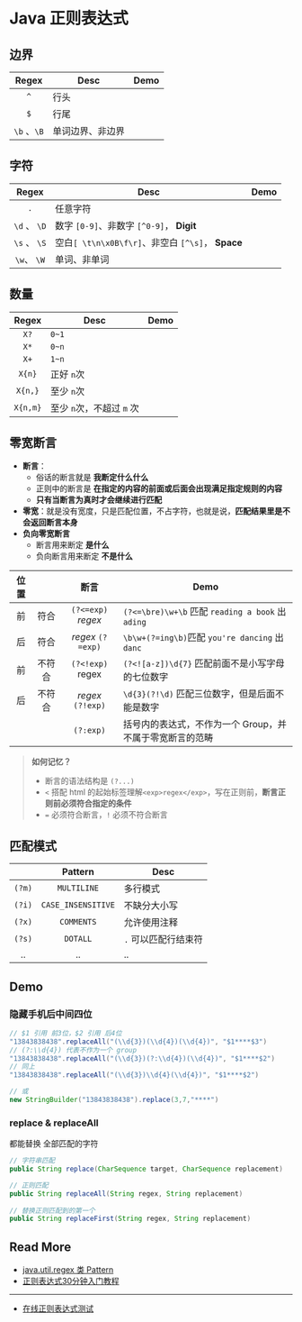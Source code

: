 # Java 正则表达式



## 边界

|    Regex    | Desc             | Demo |
| :---------: | ---------------- | ---- |
|     `^`     | 行头             |      |
|     `$`     | 行尾             |      |
| `\b` 、`\B` | 单词边界、非边界 |      |

## 字符

|    Regex     | Desc                                              | Demo |
| :----------: | ------------------------------------------------- | ---- |
|     `.`      | 任意字符                                          |      |
| `\d` 、 `\D` | 数字 `[0-9]`、非数字 `[^0-9]`， **Digit**         |      |
| `\s` 、 `\S` | 空白`[ \t\n\x0B\f\r]`、非空白 `[^\s]`， **Space** |      |
| `\w`、 `\W`  | 单词、非单词                                      |      |

## 数量

|  Regex   | Desc                      | Demo |
| :------: | ------------------------- | ---- |
|   `X?`   | `0~1`                     |      |
|   `X*`   | `0~n`                     |      |
|   `X+`   | `1~n`                     |      |
|  `X{n}`  | 正好 `n`次                |      |
| `X{n,}`  | 至少 `n`次                |      |
| `X{n,m}` | 至少 `n`次，不超过 `m` 次 |      |

## 零宽断言

- **断言**：
  - 俗话的断言就是 **我断定什么什么**
  - 正则中的断言是 **在指定的内容的前面或后面会出现满足指定规则的内容**
  - **只有当断言为真时才会继续进行匹配**
- **零宽**：就是没有宽度，只是匹配位置，不占字符，也就是说，**匹配结果里是不会返回断言本身**
- **负向零宽断言**
  - 断言用来断定 **是什么**
  - 负向断言用来断定 **不是什么**

| 位置 |        |      断言       | Demo |
| :--: | :----: | :-------------: | ---- |
|  前  |  符合  | `(?<=exp)` *regex* | `(?<=\bre)\w+\b` 匹配 `reading a book` 出 `ading` |
|  后  |  符合  | *regex* `(?=exp)` | `\b\w+(?=ing\b)`匹配 `you're dancing` 出 `danc` |
|  前  | 不符合 |   `(?<!exp)` regex   | `(?<![a-z])\d{7}` 匹配前面不是小写字母的七位数字 |
|  后  | 不符合 |    *regex* `(?!exp)`    | `\d{3}(?!\d)` 匹配三位数字，但是后面不能是数字 |
|  |  | `(?:exp)` | 括号内的表达式，不作为一个 Group，并不属于零宽断言的范畴 |


> **如何记忆？**
>
> - 断言的语法结构是 `(?...)`
> - `<` 搭配 html 的起始标签理解`<exp>regex</exp>`，写在正则前，**断言正则前必须符合指定的条件**
> - `=` 必须符合断言，`!` 必须不符合断言



## 匹配模式

|        |      Pattern       | Desc                 |
| :----: | :----------------: | -------------------- |
| `(?m)` |    `MULTILINE`     | 多行模式             |
| `(?i)` | `CASE_INSENSITIVE` | 不缺分大小写         |
| `(?x)` |     `COMMENTS`     | 允许使用注释         |
| `(?s)` |      `DOTALL`      | `.` 可以匹配行结束符 |
|   ..   |         ..         | ..                   |



## Demo

### 隐藏手机后中间四位

```java
// $1 引用 前3位，$2 引用 后4位
"13843838438".replaceAll("(\\d{3})(\\d{4})(\\d{4})", "$1****$3")
// (?:\\d{4}) 代表不作为一个 group 
"13843838438".replaceAll("(\\d{3})(?:\\d{4})(\\d{4})", "$1****$2")
// 同上
"13843838438".replaceAll("(\\d{3})\\d{4}(\\d{4})", "$1****$2")

// 或
new StringBuilder("13843838438").replace(3,7,"****")
```

### replace & replaceAll

都能替换 全部匹配的字符

```java
// 字符串匹配
public String replace(CharSequence target, CharSequence replacement)

// 正则匹配
public String replaceAll(String regex, String replacement)
  
// 替换正则匹配到的第一个
public String replaceFirst(String regex, String replacement)
```



## Read More

- [java.util.regex 类 Pattern](https://tool.oschina.net/uploads/apidocs/jdk-zh/java/util/regex/Pattern.html)
- [正则表达式30分钟入门教程](https://deerchao.cn/tutorials/regex/regex.htm)

---

- [在线正则表达式测试](https://tool.oschina.net/regex/)